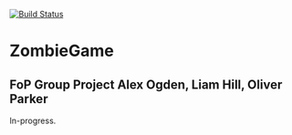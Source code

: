 [![Build Status](https://magnum.travis-ci.com/hillliam/zombiegame.svg?token=Y1339iZFApz4EjDASsTe&branch=master)](https://magnum.travis-ci.com/hillliam/zombiegame)


# ZombieGame
FoP Group Project
Alex Ogden, Liam Hill, Oliver Parker
------------------------------------
In-progress.

